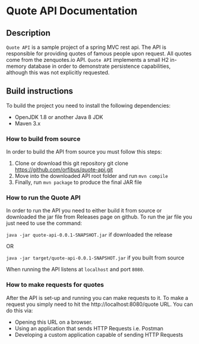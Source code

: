 # Quote API Documentation

## Description

```Quote API``` is a sample project of a spring MVC rest api. The API is responsible for providing quotes of famous people upon request.
All quotes come from the zenquotes.io API. ```Quote API``` implements a small H2 in-memory database in order to demonstrate persistence capabilities, although this was not explicitly requested.

## Build instructions

To build the project you need to install the following dependencies:

- OpenJDK 1.8 or another Java 8 JDK
- Maven 3.x

### How to build from source

In order to build the API from source you must follow this steps:

1. Clone or download this git repository git clone https://github.com/orfibus/quote-api.git
2. Move into the downloaded API root folder and run ```mvn compile```
3. Finally, run ```mvn package``` to produce the final JAR file

### How to run the Quote API

In order to run the API you need to either build it from source or downloaded the jar file from Releases page on github.
To run the jar file you just need to use the command:

```java -jar quote-api-0.0.1-SNAPSHOT.jar``` if downloaded the release

OR

```java -jar target/quote-api-0.0.1-SNAPSHOT.jar``` if you built from source

When running the API listens at ```localhost``` and port ```8080```.

### How to make requests for quotes

After the API is set-up and running you can make requests to it. To make a request you simply need to hit the http://localhost:8080/quote URL.
You can do this via:
- Opening this URL on a browser.
- Using an application that sends HTTP Requests i.e. Postman
- Developing a custom application capable of sending HTTP Requests

